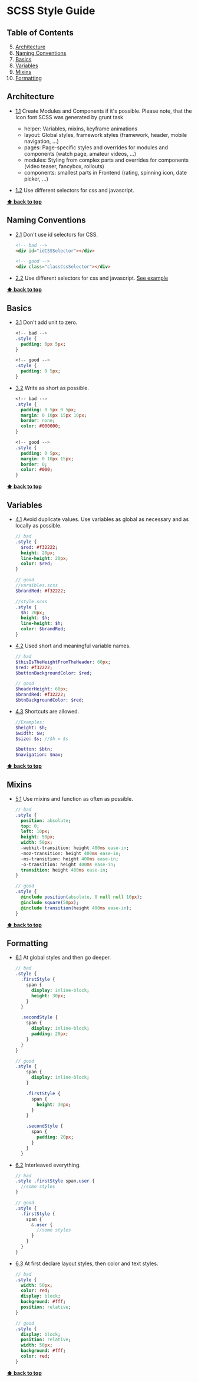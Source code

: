 # SCSS Style Guide
## Table of Contents

  5. [Architecture](#architecture)
  2. [Naming Conventions](#naming-conventions)
  3. [Basics](#basics)
  4. [Variables](#variables)
  5. [Mixins](#mixins)
  6. [Formatting](#formatting)

## Architecture

- [1.1](#1.1) <a name='1.1'></a> Create Modules and Components if it's possible.
  Please note, that the Icon font SCSS was generated by grunt task

  - helper: Variables, mixins, keyframe animations
  - layout: Global styles, framework styles (framework, header, mobile navigation, ...)
  - pages: Page-specific styles and overrides for modules and components (watch page, amateur videos, ...)
  - modules: Styling from complex parts and overrides for components (video teaser, fancybox, rollouts)
  - components: smallest parts in Frontend (rating, spinning icon, date picker, ...)

- [1.2](#1.2) <a name='1.2'></a> Use different selectors for css and javascript.

**[⬆ back to top](#table-of-contents)**


## Naming Conventions

- [2.1](#2.1) <a name='2.1'></a> Don't use id selectors for CSS.

  ```html
  <!-- bad -->
  <div id="idCSSSelector"></div>

  <!-- good -->
  <div class="classCssSelector"></div>
  ```

- [2.2](#2.2) <a name='2.2'></a> Use different selectors for css and javascript. <a href="https://github.com/wesflo/styleguide/blob/master/javascript.md#1.5">See example</a>

**[⬆ back to top](#table-of-contents)**


## Basics

- [3.1](#3.1) <a name='3.1'></a> Don't add unit to zero.

  ```sass
  <!-- bad -->
  .style {
    padding: 0px 5px;
  }

  <!-- good -->
  .style {
    padding: 0 5px;
  }
  ```

- [3.2](#3.2) <a name='3.2'></a> Write as short as possible.

  ```sass
  <!-- bad -->
  .style {
    padding: 0 5px 0 5px;
    margin: 0 10px 15px 10px;
    border: none;
    color: #000000;
  }

  <!-- good -->
  .style {
    padding: 0 5px;
    margin: 0 10px 15px;
    border: 0;
    color: #000;
  }
  ```

**[⬆ back to top](#table-of-contents)**


## Variables

- [4.1](#4.1) <a name='4.1'></a> Avoid duplicate values. Use variables as global as necessary and as locally as possible.
  ```sass
  // bad
  .style {
    $red: #f32222;
    height: 20px;
    line-height: 20px;
    color: $red;
  }

  // good
  //varaibles.scss
  $brandRed: #f32222;

  //style.scss
  .style {
    $h: 20px;
    height: $h;
    line-height: $h;
    color: $brandRed;
  }
  ```

- [4.2](#4.2) <a name='4.2'></a> Used short and meaningful variable names.

  ```sass
  // bad
  $thisIsTheHeightFromTheHeader: 60px;
  $red: #f32222;
  $buttonBackgroundColor: $red;

  // good
  $headerHeight: 60px;
  $brandRed: #f32222;
  $btnBackgroundColor: $red;

  ```

- [4.3](#4.3) <a name='4.3'></a> Shortcuts are allowed.

  ```sass
  //Examples:
  $height: $h;
  $width: $w;
  $size: $s; //$h = $s

  $button: $btn;
  $navigation: $nav;
  ```

**[⬆ back to top](#table-of-contents)**


## Mixins

- [5.1](#5.1) <a name='5.1'></a> Use mixins and function as often as possible.

  ```sass
  // bad
  .style {
    position: absolute;
    top: 0;
    left: 10px;
    height: 50px;
    width: 50px;
    -webkit-transition: height 400ms ease-in;
    -moz-transition: height 400ms ease-in;
    -ms-transition: height 400ms ease-in;
    -o-transition: height 400ms ease-in;
    transition: height 400ms ease-in;
  }

  // good
  .style {
    @include position(absolute, 0 null null 10px);
    @include square(50px);
    @include transition(height 400ms ease-in);
  }
  ```

**[⬆ back to top](#table-of-contents)**


## Formatting

- [6.1](#6.1) <a name='6.1'></a> At global styles and then go deeper.

  ```sass
  // bad
  .style {
    .firstStyle {
      span {
        display: inline-block;
        height: 30px;
      }
    }

    .secondStyle {
      span {
        display: inline-block;
        padding: 20px;
      }
    }
  }

  // good
  .style {
      span {
        display: inline-block;
      }

      .firstStyle {
        span {
          height: 30px;
        }
      }

      .secondStyle {
        span {
          padding: 20px;
        }
      }
    }
  ```

- [6.2](#6.2) <a name='6.2'></a> Interleaved everything.

  ```sass
  // bad
  .style .firstStyle span.user {
    //some styles
  }

  // good
  .style {
    .firstStyle {
      span {
        &.user {
          //some styles
        }
      }
    }
  }
  ```

- [6.3](#6.3) <a name='6.3'></a> At first declare layout styles, then color and text styles.

  ```sass
  // bad
  .style {
    width: 50px;
    color: red;
    display: block;
    background: #fff;
    position: relative;
  }

  // good
  .style {
    display: block;
    position: relative;
    width: 50px;
    background: #fff;
    color: red;
  }
  ```

**[⬆ back to top](#table-of-contents)**
